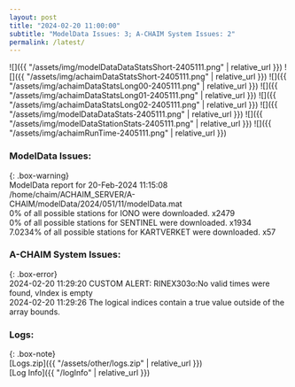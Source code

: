 ```yaml
---
layout: post
title: "2024-02-20 11:00:00"
subtitle: "ModelData Issues: 3; A-CHAIM System Issues: 2"
permalink: /latest/
---
```


![]({{ "/assets/img/modelDataDataStatsShort-2405111.png" | relative_url }})
![]({{ "/assets/img/achaimDataStatsShort-2405111.png" | relative_url }})
![]({{ "/assets/img/achaimDataStatsLong00-2405111.png" | relative_url }})
![]({{ "/assets/img/achaimDataStatsLong01-2405111.png" | relative_url }})
![]({{ "/assets/img/achaimDataStatsLong02-2405111.png" | relative_url }})
![]({{ "/assets/img/modelDataDataStats-2405111.png" | relative_url }})
![]({{ "/assets/img/modelDataStationStats-2405111.png" | relative_url }})
![]({{ "/assets/img/achaimRunTime-2405111.png" | relative_url }})


### ModelData Issues:  
  
{: .box-warning}  
 ModelData report for 20-Feb-2024 11:15:08   
 /home/chaim/ACHAIM_SERVER/A-CHAIM/modelData/2024/051/11/modelData.mat   
 0% of all possible stations for IONO were downloaded. x2479   
 0% of all possible stations for SENTINEL were downloaded. x1934   
 7.0234% of all possible stations for KARTVERKET were downloaded. x57   
  
### A-CHAIM System Issues:  
  
{: .box-error}  
2024-02-20 11:29:20 CUSTOM ALERT: RINEX303o:No valid times were found, vIndex is empty  
2024-02-20 11:29:26 The logical indices contain a true value outside of the array bounds.  

### Logs:  
  
{: .box-note}  
[Logs.zip]({{ "/assets/other/logs.zip" | relative_url }})  
[Log Info]({{ "/logInfo" | relative_url }})  
